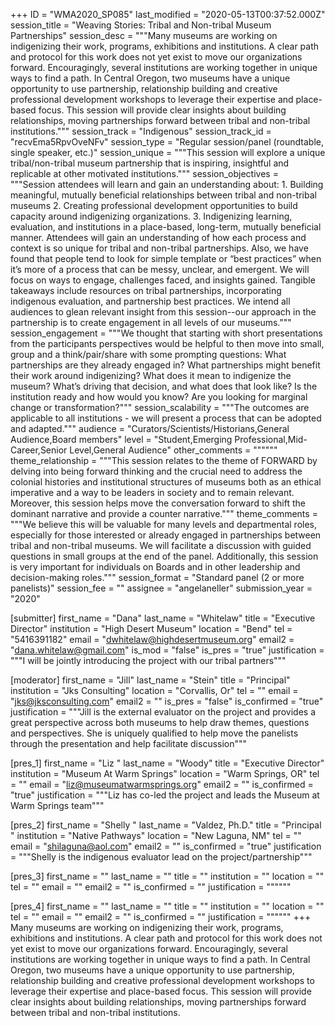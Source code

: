 +++
ID = "WMA2020_SP085"
last_modified = "2020-05-13T00:37:52.000Z"
session_title = "Weaving Stories: Tribal and Non-tribal Museum Partnerships"
session_desc = """Many museums are working on indigenizing their work, programs, exhibitions and institutions. A clear path and protocol for this work does not yet exist to move our organizations forward. Encouragingly, several institutions are working together in unique ways to find a path. In Central Oregon, two museums have a unique opportunity to use partnership, relationship building and creative professional development workshops to leverage their expertise and place-based focus. This session will provide clear insights about building relationships, moving partnerships forward between tribal and non-tribal institutions."""
session_track = "Indigenous"
session_track_id = "recvEma5RpvOveNFv"
session_type = "Regular session/panel (roundtable, single speaker, etc.)"
session_unique = """This session will explore a unique tribal/non-tribal museum partnership that is inspiring, insightful and replicable at other motivated institutions."""
session_objectives = """Session attendees will learn and gain an understanding about: 1. Building meaningful, mutually beneficial relationships between tribal and non-tribal museums 2. Creating professional development opportunities to build capacity around indigenizing organizations. 3. Indigenizing learning, evaluation, and institutions in a place-based, long-term, mutually beneficial manner. Attendees will gain an understanding of how each process and context is so unique for tribal and non-tribal partnerships. Also, we have found that people tend to look for simple template or “best practices” when it’s more of a process that can be messy, unclear, and emergent. We will focus on ways to engage, challenges faced, and insights gained. Tangible takeaways include resources on tribal partnerships, incorporating indigenous evaluation, and partnership best practices. We intend all audiences to glean relevant insight from this session--our approach in the partnership is to create engagement in all levels of our museums."""
session_engagement = """We thought that starting with short presentations from the participants perspectives would be helpful to then move into small, group and a think/pair/share with some prompting questions: What partnerships are they already engaged in? What partnerships might benefit their work around indigenizing? What does it mean to indigenize the museum? What’s driving that decision, and what does that look like? Is the institution ready and how would you know? Are you looking for marginal change or transformation?"""
session_scalability = """The outcomes are applicable to all institutions - we will present a process that can be adopted and adapted."""
audience = "Curators/Scientists/Historians,General Audience,Board members"
level = "Student,Emerging Professional,Mid-Career,Senior Level,General Audience"
other_comments = """"""
theme_relationship = """This session relates to the theme of FORWARD by delving into being forward thinking and the crucial need to address the colonial histories and institutional structures of museums both as an ethical imperative and a way to be leaders in society and to remain relevant. Moreover, this session helps move the conversation forward to shift the dominant narrative and provide a counter narrative."""
theme_comments = """We believe this will be valuable for many levels and departmental roles, especially for those interested or already engaged in partnerships between tribal and non-tribal museums. We will facilitate a discussion with guided questions in small groups at the end of the panel. Additionally, this session is very important for individuals on Boards and in other leadership and decision-making roles."""
session_format = "Standard panel (2 or more panelists)"
session_fee = ""
assignee = "angelaneller"
submission_year = "2020"

[submitter]
first_name = "Dana"
last_name = "Whitelaw"
title = "Executive Director"
institution = "High Desert Museum"
location = "Bend"
tel = "5416391182"
email = "dwhitelaw@highdesertmuseum.org"
email2 = "dana.whitelaw@gmail.com"
is_mod = "false"
is_pres = "true"
justification = """I will be jointly introducing the project with our tribal partners"""

[moderator]
first_name = "Jill"
last_name = "Stein"
title = "Principal"
institution = "Jks Consulting"
location = "Corvallis, Or"
tel = ""
email = "jks@jksconsulting.com"
email2 = ""
is_pres = "false"
is_confirmed = "true"
justification = """Jill is the external evaluator on the project and provides a great perspective across both museums to help draw themes, questions and perspectives. She is uniquely qualified to help move the panelists through the presentation and help facilitate discussion"""

[pres_1]
first_name = "Liz "
last_name = "Woody"
title = "Executive Director"
institution = "Museum At Warm Springs"
location = "Warm Springs, OR"
tel = ""
email = "liz@museumatwarmsprings.org"
email2 = ""
is_confirmed = "true"
justification = """Liz has co-led the project and leads the Museum at Warm Springs team"""

[pres_2]
first_name = "Shelly "
last_name = "Valdez, Ph.D."
title = "Principal "
institution = "Native Pathways"
location = "New Laguna, NM"
tel = ""
email = "shilaguna@aol.com"
email2 = ""
is_confirmed = "true"
justification = """Shelly is the indigenous evaluator lead on the project/partnership"""

[pres_3]
first_name = ""
last_name = ""
title = ""
institution = ""
location = ""
tel = ""
email = ""
email2 = ""
is_confirmed = ""
justification = """"""

[pres_4]
first_name = ""
last_name = ""
title = ""
institution = ""
location = ""
tel = ""
email = ""
email2 = ""
is_confirmed = ""
justification = """"""
+++
Many museums are working on indigenizing their work, programs, exhibitions and institutions. A clear path and protocol for this work does not yet exist to move our organizations forward. Encouragingly, several institutions are working together in unique ways to find a path. In Central Oregon, two museums have a unique opportunity to use partnership, relationship building and creative professional development workshops to leverage their expertise and place-based focus. This session will provide clear insights about building relationships, moving partnerships forward between tribal and non-tribal institutions.